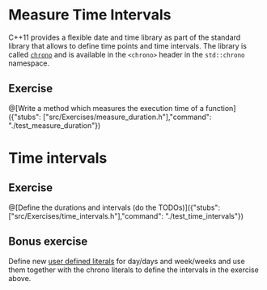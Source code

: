 # Measure Time Intervals
C++11 provides a flexible date and time library as part of the standard library that allows to define time points and time intervals. The library is called [`chrono`](http://en.cppreference.com/w/cpp/chrono) and is available in the `<chrono>` header in the `std::chrono` namespace.

## Exercise

@[Write a method which measures the execution time of a function]({"stubs": ["src/Exercises/measure_duration.h"],"command": "./test_measure_duration"})

# Time intervals
## Exercise
@[Define the durations and intervals (do the TODOs)]({"stubs": ["src/Exercises/time_intervals.h"],"command": "./test_time_intervals"})

## Bonus exercise
Define new [user defined literals](http://en.cppreference.com/w/cpp/language/user_literal) for day/days and week/weeks and use them together with the chrono literals to define the intervals in the exercise above.
